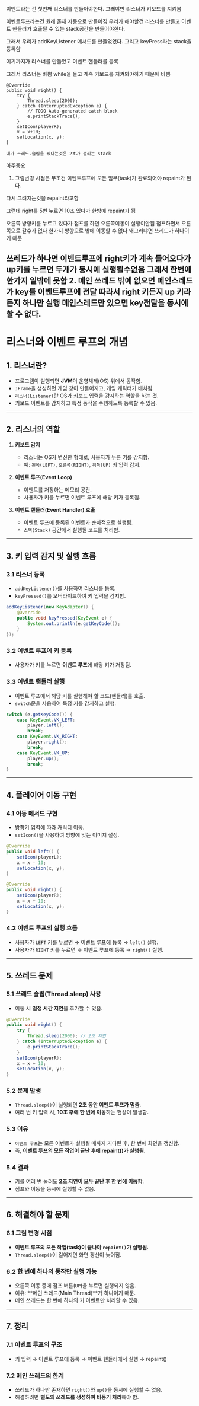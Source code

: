 

이벤트라는 건 첫번째 리스너를 만들어야한다.
그래야만 리스너가 키보드를 지켜봄

이벤트루프라는건 원래 존재
자동으로 만들어짐
우리가 해야할건 리스너를 만들고 이벤트 핸들러가 호출될 수 있는 stack공간을 만들어야한다.

그래서 우리가 addKeyListener 메서드를 만들었었다.
그리고 keyPress라는 stack을 등록함

여기까지가 리스너를 만들었고 이벤트 핸들러를 등록

그래서 리스너는 바쁨
while을 들고 계속 키보드를 지켜봐야하기 때문에 바쁨

 	@Override
	public void right() {
		try {
			Thread.sleep(2000);
		} catch (InterruptedException e) {
			// TODO Auto-generated catch block
			e.printStackTrace();
		}
		setIcon(playerR);
		x = x+10;
		setLocation(x, y);
	}

    내가 쓰레드.슬립을 줬다는것은 2초가 걸리는 stack

아주중요
1. 그림변경 시점은 무조건 이벤트루프에 모든 임무(task)가 완료되어야 repaint가 된다.

다시 그려지는것을 repaint라고함

그런데 right를 5번 누르면
10초 있다가 한방에 repaint가 됨

오른쪽 방향키를 누르고 있다가 점프를 하면 오른쪽이동이 실행이안됨
점프하면서 오른쪽으로 갈수가 없다
한가지 방향으로 밖에 이동할 수 없다
왜그러냐면 쓰레드가 하나이기 때문

쓰레드가 하나면 이벤트루프에 right키가 계속 들어오다가
up키를 누르면 두개가 동시에 실행될수없음
그래서 한번에 한가지 일밖에 못함
2. 메인 쓰레드 밖에 없으면 메인스레드가 key를 이벤트루프에 전달
따라서 right 키든지 up 키라든지 하나만 실행
메인스레드만 있으면 key전달을 동시에 할 수 없다.
---


# 리스너와 이벤트 루프의 개념

## 1. 리스너란?
- 프로그램이 실행되면 **JVM**이 운영체제(OS) 위에서 동작함.
- `JFrame`을 생성하면 게임 창이 만들어지고, 게임 캐릭터가 배치됨.
- `리스너(Listener)`란 OS가 키보드 입력을 감지하는 역할을 하는 것.
- 키보드 이벤트를 감지하고 특정 동작을 수행하도록 등록할 수 있음.

---

## 2. 리스너의 역할
1. **키보드 감지**  
   - 리스너는 OS가 변신한 형태로, 사용자가 누른 키를 감지함.  
   - 예: `왼쪽(LEFT)`, `오른쪽(RIGHT)`, `위쪽(UP)` 키 입력 감지.

2. **이벤트 루프(Event Loop)**  
   - 이벤트를 저장하는 메모리 공간.  
   - 사용자가 키를 누르면 이벤트 루프에 해당 키가 등록됨.

3. **이벤트 핸들러(Event Handler) 호출**  
   - 이벤트 루프에 등록된 이벤트가 순차적으로 실행됨.  
   - `스택(Stack)` 공간에서 실행될 코드를 처리함.

---

## 3. 키 입력 감지 및 실행 흐름

### 3.1 리스너 등록
- `addKeyListener()`를 사용하여 리스너를 등록.
- `keyPressed()`를 오버라이드하여 키 입력을 감지함.

```java
addKeyListener(new KeyAdapter() {
    @Override
    public void keyPressed(KeyEvent e) {
        System.out.println(e.getKeyCode());
    }
});
```

### 3.2 이벤트 루프에 키 등록
- 사용자가 키를 누르면 **이벤트 루프**에 해당 키가 저장됨.

### 3.3 이벤트 핸들러 실행
- 이벤트 루프에서 해당 키를 실행해야 할 코드(핸들러)를 호출.
- `switch`문을 사용하여 특정 키를 감지하고 실행.

```java
switch (e.getKeyCode()) {
    case KeyEvent.VK_LEFT:
        player.left();
        break;
    case KeyEvent.VK_RIGHT:
        player.right();
        break;
    case KeyEvent.VK_UP:
        player.up();
        break;
}
```

---

## 4. 플레이어 이동 구현

### 4.1 이동 메서드 구현
- 방향키 입력에 따라 캐릭터 이동.
- `setIcon()`을 사용하여 방향에 맞는 이미지 설정.

```java
@Override
public void left() {
    setIcon(playerL);
    x = x - 10;
    setLocation(x, y);
}

@Override
public void right() {
    setIcon(playerR);
    x = x + 10;
    setLocation(x, y);
}
```

### 4.2 이벤트 루프의 실행 흐름
- 사용자가 `LEFT` 키를 누르면 → 이벤트 루프에 등록 → `left()` 실행.
- 사용자가 `RIGHT` 키를 누르면 → 이벤트 루프에 등록 → `right()` 실행.

---

## 5. 쓰레드 문제

### 5.1 쓰레드 슬립(Thread.sleep) 사용
- 이동 시 **일정 시간 지연**을 추가할 수 있음.

```java
@Override
public void right() {
    try {
        Thread.sleep(2000); // 2초 지연
    } catch (InterruptedException e) {
        e.printStackTrace();
    }
    setIcon(playerR);
    x = x + 10;
    setLocation(x, y);
}
```

### 5.2 문제 발생
- `Thread.sleep()`이 실행되면 **2초 동안 이벤트 루프가 멈춤**.
- 여러 번 키 입력 시, **10초 후에 한 번에 이동**하는 현상이 발생함.

### 5.3 이유
- `이벤트 루프`는 모든 이벤트가 실행될 때까지 기다린 후, 한 번에 화면을 갱신함.
- 즉, **이벤트 루프의 모든 작업이 끝난 후에 repaint()가 실행됨**.

### 5.4 결과
- 키를 여러 번 눌러도 **2초 지연이 모두 끝난 후 한 번에 이동**함.
- 점프와 이동을 동시에 실행할 수 없음.

---

## 6. 해결해야 할 문제

### 6.1 그림 변경 시점
- **이벤트 루프의 모든 작업(task)이 끝나야 `repaint()`가 실행됨.**
- `Thread.sleep()`이 길어지면 화면 갱신이 늦어짐.

### 6.2 한 번에 하나의 동작만 실행 가능
- 오른쪽 이동 중에 점프 버튼(`UP`)을 누르면 실행되지 않음.
- 이유: **메인 쓰레드(Main Thread)**가 하나이기 때문.
- 메인 쓰레드는 한 번에 하나의 키 이벤트만 처리할 수 있음.

---

## 7. 정리

### 7.1 이벤트 루프의 구조
- 키 입력 → 이벤트 루프에 등록 → 이벤트 핸들러에서 실행 → repaint()

### 7.2 메인 쓰레드의 한계
- 쓰레드가 하나만 존재하면 `right()`와 `up()`을 동시에 실행할 수 없음.
- 해결하려면 **별도의 쓰레드를 생성하여 비동기 처리**해야 함.
